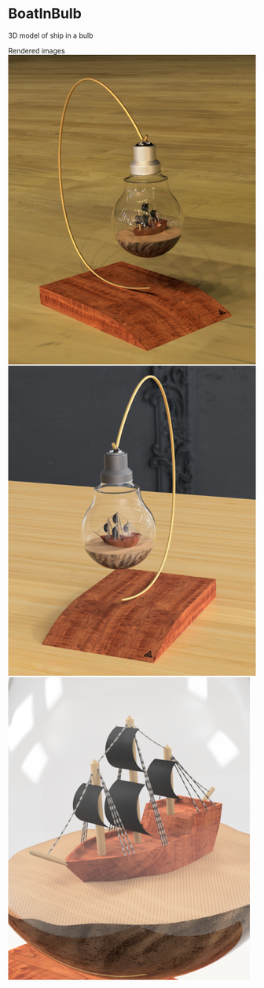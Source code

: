 # BoatInBulb
3D model of ship in a bulb

Rendered images
![image1](https://github.com/dinu24/BoatInBulb/blob/alpha/Images/BoatInBulb.png)
![image2](https://github.com/dinu24/BoatInBulb/blob/alpha/Images/BoatInBulb3.png)
![image2](https://github.com/dinu24/BoatInBulb/blob/alpha/Images/BoatInBulb2.png)

